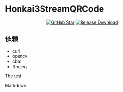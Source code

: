 # Honkai3StreamQRCode

<div align="center">

[![GitHub Star](https://img.shields.io/github/stars/Theresa-0328/Honkai3StreamQRCode?style=flat-square)](https://github.com/infstellar/genshin_impact_assistant/stargazers)
[![Release Download](https://img.shields.io/github/downloads/Theresa-0328/Honkai3StreamQRCode/total?style=flat-square)](https://github.com/infstellar/genshin_impact_assistant/releases/download/v0.3.0/GIA.Launcher.v0.3.0.7z)

</div>

## 依赖
- curl
- opencv
- cbar
- ffmpeg


The test

Markdown
